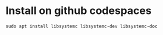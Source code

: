 # Install on github codespaces

``` shell
sudo apt install libsystemc libsystemc-dev libsystemc-doc
```
